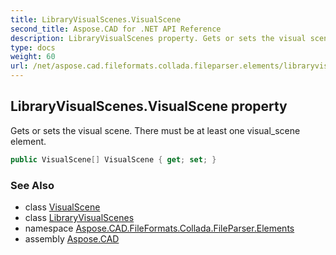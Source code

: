 ```yaml
---
title: LibraryVisualScenes.VisualScene
second_title: Aspose.CAD for .NET API Reference
description: LibraryVisualScenes property. Gets or sets the visual scene. There must be at least one visual_scene element
type: docs
weight: 60
url: /net/aspose.cad.fileformats.collada.fileparser.elements/libraryvisualscenes/visualscene/
---
```

## LibraryVisualScenes.VisualScene property

Gets or sets the visual scene. There must be at least one visual_scene element.

```csharp
public VisualScene[] VisualScene { get; set; }
```

### See Also

* class [VisualScene](../../visualscene/)
* class [LibraryVisualScenes](../)
* namespace [Aspose.CAD.FileFormats.Collada.FileParser.Elements](../../libraryvisualscenes/)
* assembly [Aspose.CAD](../../../)


